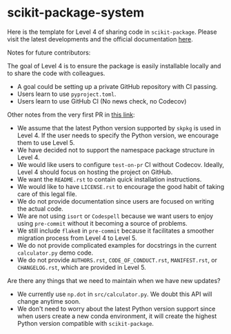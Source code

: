 # scikit-package-system

Here is the template for Level 4 of sharing code in `scikit-package`. Please visit the latest developments and the official documentation [here](https://github.com/Billingegroup/scikit-package).

Notes for future contributors:

The goal of Level 4 is to ensure the package is easily installable locally and to share the code with colleagues.

- A goal could be setting up a private GitHub repository with CI passing.
- Users learn to use `pyproject.toml`.
- Users learn to use GitHub CI (No news check, no Codecov)

Other notes from the very first PR in [this link](https://github.com/Billingegroup/scikit-package-system/pull/2):

- We assume that the latest Python version supported by `skpkg` is used in Level 4. If the user needs to specify the Python version, we encourage them to use Level 5.
- We have decided not to support the namespace package structure in Level 4.
- We would like users to configure `test-on-pr` CI without Codecov. Ideally, Level 4 should focus on hosting the project on GitHub.
- We want the `README.rst` to contain quick installation instructions.
- We would like to have `LICENSE.rst` to encourage the good habit of taking care of this legal file.
- We do not provide documentation since users are focused on writing the actual code.
- We are not using `isort` or `Codespell` because we want users to enjoy using `pre-commit` without it becoming a source of problems.
- We still include `flake8` in `pre-commit` because it facilitates a smoother migration process from Level 4 to Level 5.
- We do not provide complicated examples for docstrings in the current `calculator.py` demo code.
- We do not provide `AUTHORS.rst`, `CODE_OF_CONDUCT.rst`, `MANIFEST.rst`, or `CHANGELOG.rst`, which are provided in Level 5.

Are there any things that we need to maintain when we have new updates?

- We currently use `np.dot` in `src/calculator.py`. We doubt this API will change anytime soon.
- We don't need to worry about the latest Python version support since when users create a new conda environment, it will create the highest Python version compatible with `scikit-package`.

